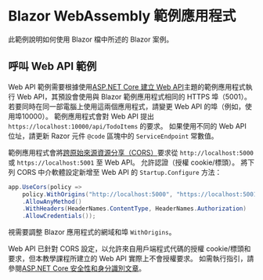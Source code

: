 # <a name="blazor-webassembly-sample-app"></a>Blazor WebAssembly 範例應用程式

此範例說明如何使用 Blazor 檔中所述的 Blazor 案例。

## <a name="call-web-api-example"></a>呼叫 Web API 範例

Web API 範例需要根據使用<a href="https://docs.microsoft.com/aspnet/core/tutorials/first-web-api">ASP.NET Core 建立 Web API</a>主題的範例應用程式執行 Web API，其預設會使用與 Blazor 範例應用程式相同的 HTTPS 埠（5001）。 若要同時在同一部電腦上使用這兩個應用程式，請變更 Web API 的埠（例如，使用埠10000）。 範例應用程式會對 Web API 提出 `https://localhost:10000/api/TodoItems` 的要求。 如果使用不同的 Web API 位址，請更新 Razor 元件 `@code` 區塊中的 `ServiceEndpoint` 常數值。</p>

範例應用程式會將<a href="https://docs.microsoft.com/aspnet/core/security/cors">跨原始來源資源分享（CORS）</a>要求從 `http://localhost:5000` 或 `https://localhost:5001` 至 Web API。 允許認證（授權 cookie/標頭）。 將下列 CORS 中介軟體設定新增至 Web API 的 `Startup.Configure` 方法：</p>

```csharp
app.UseCors(policy => 
    policy.WithOrigins("http://localhost:5000", "https://localhost:5001")
    .AllowAnyMethod()
    .WithHeaders(HeaderNames.ContentType, HeaderNames.Authorization)
    .AllowCredentials());
```

視需要調整 Blazor 應用程式的網域和埠 `WithOrigins`。

Web API 已針對 CORS 設定，以允許來自用戶端程式代碼的授權 cookie/標頭和要求，但本教學課程所建立的 Web API 實際上不會授權要求。 如需執行指引，請參閱<a href="https://docs.microsoft.com/aspnet/core/security/">ASP.NET Core 安全性和身分識別文章</a>。
